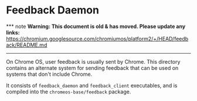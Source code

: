 # Feedback Daemon

*** note
**Warning: This document is old & has moved.  Please update any links:**<br>
https://chromium.googlesource.com/chromiumos/platform2/+/HEAD/feedback/README.md
***

On Chrome OS, user feedback is usually sent by Chrome. This directory contains
an alternate system for sending feedback that can be used on systems that don't
include Chrome.

It consists of `feedback_daemon` and `feedback_client` executables, and is
compiled into the `chromeos-base/feedback` package.
